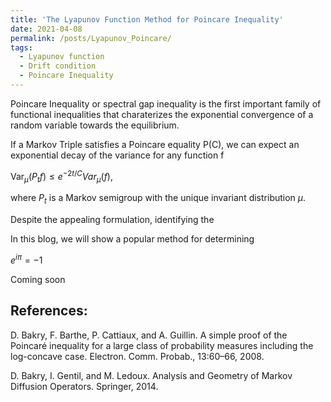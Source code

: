 ```yaml
---
title: 'The Lyapunov Function Method for Poincare Inequality'
date: 2021-04-08
permalink: /posts/Lyapunov_Poincare/
tags:
  - Lyapunov function
  - Drift condition
  - Poincare Inequality
---
```



Poincare Inequality or spectral gap inequality is the first important family of functional inequalities that charaterizes the exponential convergence of a random variable towards the equilibrium.

If a Markov Triple satisfies a Poincare equality P(C), we can expect an exponential decay of the variance for any function f

$\text{Var}_{\mu}(P_t f)\leq e^{-2t/C} Var_{\mu}(f)$, 

where $P_t$ is a Markov semigroup with the unique invariant distribution $\mu$.

Despite the appealing formulation, identifying the 

In this blog, we will show a popular method for determining 

$e^{i \pi} = -1$

Coming soon

## References:

D. Bakry, F. Barthe, P. Cattiaux, and A. Guillin. A simple proof of the Poincaré inequality for a large class of probability measures including the log-concave case. Electron. Comm. Probab., 13:60–66, 2008.

D. Bakry, I. Gentil, and M. Ledoux. Analysis and Geometry of Markov Diffusion Operators. Springer, 2014.
